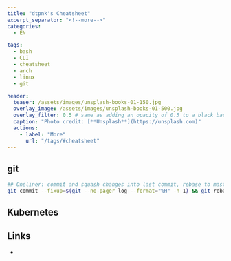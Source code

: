 ```yaml
---
title: "dtpnk's Cheatsheet"
excerpt_separator: "<!--more-->"
categories:
  - EN

tags:
  - bash
  - CLI
  - cheatsheet
  - arch
  - linux
  - git

header:
  teaser: /assets/images/unsplash-books-01-150.jpg
  overlay_image: /assets/images/unsplash-books-01-500.jpg
  overlay_filter: 0.5 # same as adding an opacity of 0.5 to a black background
  caption: "Photo credit: [**Unsplash**](https://unsplash.com)"
  actions:
    - label: "More"
      url: "/tags/#cheatsheet"
---
```

<!--more-->

## git

```bash
## Oneliner: commit and squash changes into last commit, rebase to master & push changes
git commit --fixup=$(git --no-pager log --format="%H" -n 1) && git rebase -i --autosquash master && git push -f


```

## Kubernetes



## Links
* 